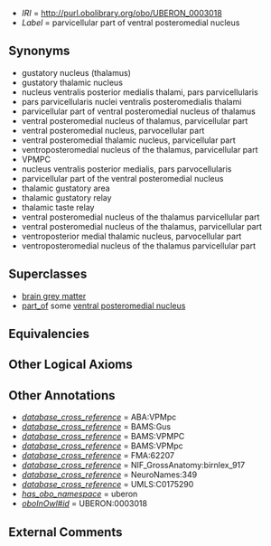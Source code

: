  * *IRI* = http://purl.obolibrary.org/obo/UBERON_0003018
 * *Label* = parvicellular part of ventral posteromedial nucleus

## Synonyms

 * gustatory nucleus (thalamus)
 * gustatory thalamic nucleus
 * nucleus ventralis posterior medialis thalami, pars parvicellularis
 * pars parvicellularis nuclei ventralis posteromedialis thalami
 * parvicellular part of ventral posteromedial nucleus of thalamus
 * ventral posteromedial nucleus of thalamus, parvicellular part
 * ventral posteromedial nucleus, parvocellular part
 * ventral posteromedial thalamic nucleus, parvicellular part
 * ventroposteromedial nucleus of the thalamus, parvicellular part
 * VPMPC
 * nucleus ventralis posterior medialis, pars parvocellularis
 * parvicellular part of the ventral posteromedial nucleus
 * thalamic gustatory area
 * thalamic gustatory relay
 * thalamic taste relay
 * ventral posteromedial nucleus of the thalamus parvicellular part
 * ventral posteromedial nucleus of the thalamus, parvicellular part
 * ventroposterior medial thalamic nucleus, parvocellular part
 * ventroposteromedial nucleus of the thalamus parvicellular part

## Superclasses

 * [brain grey matter](../../UBERON/28/UBERON_0003528.md)
 * [part_of](../../BFO/50/BFO_0000050.md) some [ventral posteromedial nucleus](../../UBERON/45/UBERON_0002945.md)

## Equivalencies


## Other Logical Axioms


## Other Annotations

 * *[database_cross_reference](../../ef/oboInOwl#hasDbXref.md)* = ABA:VPMpc
 * *[database_cross_reference](../../ef/oboInOwl#hasDbXref.md)* = BAMS:Gus
 * *[database_cross_reference](../../ef/oboInOwl#hasDbXref.md)* = BAMS:VPMPC
 * *[database_cross_reference](../../ef/oboInOwl#hasDbXref.md)* = BAMS:VPMpc
 * *[database_cross_reference](../../ef/oboInOwl#hasDbXref.md)* = FMA:62207
 * *[database_cross_reference](../../ef/oboInOwl#hasDbXref.md)* = NIF_GrossAnatomy:birnlex_917
 * *[database_cross_reference](../../ef/oboInOwl#hasDbXref.md)* = NeuroNames:349
 * *[database_cross_reference](../../ef/oboInOwl#hasDbXref.md)* = UMLS:C0175290
 * *[has_obo_namespace](../../ce/oboInOwl#hasOBONamespace.md)* = uberon
 * *[oboInOwl#id](../../id/oboInOwl#id.md)* = UBERON:0003018

## External Comments

